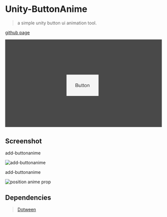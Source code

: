 <!--
 * @Descripttion: 
 * @version: 
 * @Author: risu
 * @Date: 2021-08-17 16:18:19
 * @LastEditors: risu
 * @LastEditTime: 2021-08-17 16:38:01
-->
# Unity-ButtonAnime
> a simple unity button ui animation tool.
  
[github page](https://github.com/lisonghappy/Unity-ButtonAnime)
 
<img src="https://github.com/lisonghappy/Unity-ButtonAnime/blob/main/Img/button_anime.gif" alt="Demo anime" /> 
 

## Screenshot

add-buttonanime 

![add-buttonanime](https://github.com/lisonghappy/Unity-UIAnimeTool/blob/main/Img/img-add-buttonanime.png) 

add-buttonanime 

![position anime prop](https://github.com/lisonghappy/Unity-UIAnimeTool/blob/main/Img/img-buttonanime-componnet.png) 

 
## Dependencies

> [Dotween](https://github.com/Demigiant/dotween)
 
